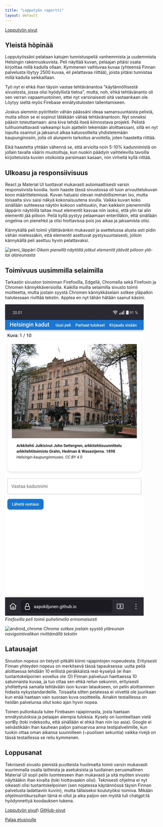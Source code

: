 ```yaml
---
title: "Lopputyön raportti"
layout: default
---
```


[Lopputyön sivut](https://aapokiljunen.github.io/helsinginkadut)

## Yleistä höpinää
Lopputyössäni pelataan katujen tunnistuspeliä vanhemmista ja uudemmista Helsingin rakennuskuvista. Peli näyttää kuvan, pelaajan pitäisi osata kirjoittaa millä kadulla ollaan. Kymmenen vaihtuvaa kuvaa (yhteensä Finnan palvelusta löytyy 2500 kuvaa, eli pelattavaa riittää), joista pitäisi tunnistaa millä kadulla seikkaillaan. 

Työ nyt ei ehkä ihan täysin vastaa tehtävänantoa "käytännöllisestä sivustosta, jossa olisi hyödyllistä tietoa", mutta, noh, ehkä tehtävänanto oli sen verran vapaamuotoinen, ettei nyt varsinaisesti sitä vastaankaan ole. Löytyy sieltä myös Firebase ennätystulosten tallentamiseen. 

Joskus aiemmin pyörittelin vähän päässäni ideaa samansuuntaista pelistä, mutta silloin se ei sopinut tätäkään vähää tehtävänantoon. Nyt onneksi pääsin toteuttamaan: aina kiva tehdä itseä kiinnostava projekti. Pelistä tulihuomattavasti vaikeampi kuin ajattelin tekemään aloittaessani, sillä en nyt lopulta osannut ja jaksanut alkaa katuosotteita yhdistelemään kaupunginosiin, joita oli alunperin tarkoitus arvoitella, joten haastetta riittää.

Eikä haastetta yhtään vähennä se, että arviolta noin 5-10% kadunnimistä on jollain tavalla väärin muotoiltuja, kun nuokin päädyin vaihtelevilla tavoilla kirjoitetuista kuvien otsikoista parsimaan kasaan, niin virheitä kyllä riittää.

## Ulkoasu ja responsiivisuus
React ja Material UI tuottavat mukavasti automaattisesti varsin responsiivista koodia. Isoin haaste tässä sivustossa oli tuon arvuuttelukuvan koon määrittelemissä. Kuvan haluaisi olevan mahdollisimman iso, mutta toisaalta sivu saisi näkyä kokonaisuutena sivulla. Vaikka kuvan koko sinällään suhteessa näytön kokoon vaihtuukin, ihan kaikkein pienemmillä läppärin näytöillä taitaa muut elementit kasvaa niin isoksi, että ylin tai alin elementti jää piiloon. Peliä kyllä pystyy pelaamaan enterilläkin, että sinällään ongelma on pienehkö ja olisi hiottavissa pois jos aikaa ja jaksamista olisi.

Kännykällä peli toimii yllättävänkin mukavasti ja asettelussa alusta asti pidin vähän mielessäkin, että elementit asettuvat pystysuuntaisesti, jolloin kännykällä peli asettuu hyvin pelattavaksi.

![pieni_läppäri](/pics/pieniff.png)
*Oikein pienellä näytöllä jotkut elementit jäävät piiloon ylä- tai alareunasta* 

## Toimivuus uusimmilla selaimilla
Tarkastin sivuston toiminnan Firefoxilla, Edgellä, Chromella sekä Firefoxin ja Chromen kännykkäversioilla. Kaikilla muilla selaimilla sivusto toimii moitteetta, mutta jostain syystä Chromen kännykkäselain sotkee yläpalkin halutessaan rivittää tekstin. Applea en nyt tähän hätään saanut käsiini.

![android_firefox](pics/androidfire.jpg)
*Firefoxilla peli toimii puhelimella erinomaisesti*

![android_chrome](/pics/androidchrome.jpg)
*Chrome sotkee jostain syystä yläreunan navigointivalikon rivittämällä tekstin*

## Latausajat
Sivuston nopeus on tietysti pitkälti kiinni rajapintojen nopeudesta. Erityisesti Finnan yhteyden nopeus on merkitsevä tässä tapauksessa: uutta peliä aloittaessa tehdään 10 erillistä peräkkäistä rest-kyselyä (ei ihan tuotantokelpoinen sovellus ole :D) Finnan palveluun haettaessa 10 satunnaista kuvaa, ja tuo ottaa sen ehkä reilun sekunnin, erityisesti yhditettynä samalla tehtävään ison kuvan lataukseen, on pelin aloittaminen hidasta nykystandardeille. Toisaalta sitten pelatessa ei viivettä ole juurikaan kun enää haetaan vain suoraan kuva osoitteella. Ainakin testaillessa on heidän palvelunsa ollut koko ajan hyvin nopea. 

Toinen pullonkaula tulee Firebasen rajapinnasta, josta haetaan ennätystuloksia ja pelaajan aiempia tuloksia. Kysely on luonteeltaan vielä sortBy (toki indeksoitu, että sinällään ei ehkä ihan niin iso asia). Google ei selvästikään ihan kauhean paljon painoarvoa anna testipalvelimille, kun tuokin ottaa oman aikansa suunnilleen (~puolisen sekuntia) vaikka rivejä on tässä testaillessa se reilu kymmenen.

## Loppusanat
Teknisesti sivusto pienistä puutteista huolimatta toimii varsin mukavasti suurimmalla osalla laitteista ja asetuksista ja tuollainen perusmallinen Material UI sopii pelin luonteeseen ihan mukavasti ja sitä myöten sivusto näyttääkin ihan kivalta (toki hiottavaakin olisi). Teknisesti ohjelma ei nyt oikeasti olisi tuotantokelpoinen (sen nojatessa käytännössä täysin Finnan palvelusta ladattaviin kuviin), mutta tällaiseksi koulutyöksi toimiva. Mikään ohjelmointikurssihan tämä ei ollut ja aika paljon sen myötä tuli chatgpt:tä hyödynnettyä koodauksen tukena.


[Lopputyön sivut](https://aapokiljunen.github.io/helsinginkadut)\ 
[GitHub-sivut](https://github.com/aapokiljunen/helsinginkadut)



[Palaa etusivulle](../index.md)